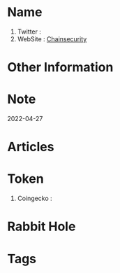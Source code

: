 # Name
1. Twitter : 
2. WebSite : [Chainsecurity](https://chainsecurity.com/)

# Other Information


# Note 

2022-04-27

# Articles

# Token 
1. Coingecko : 

# Rabbit Hole


# Tags


